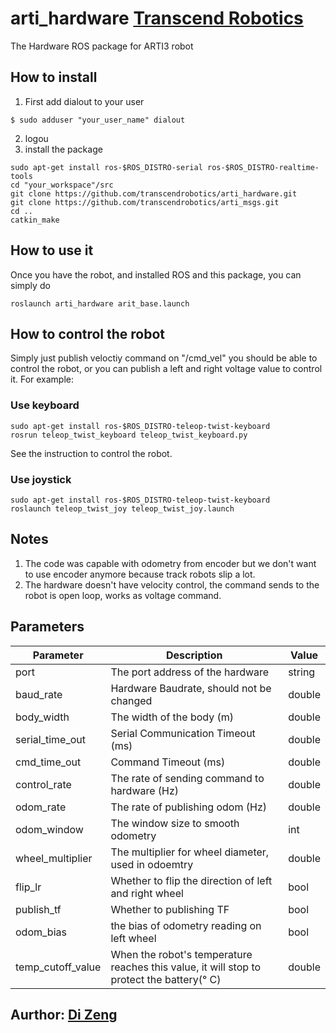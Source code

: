 # arti_hardware  [Transcend Robotics](http://transcendrobotics.com/)
The Hardware ROS package for ARTI3 robot
## How to install
1. First add dialout to your user
```
$ sudo adduser "your_user_name" dialout
```
2. logou
3. install the package
```
sudo apt-get install ros-$ROS_DISTRO-serial ros-$ROS_DISTRO-realtime-tools
cd "your_workspace"/src
git clone https://github.com/transcendrobotics/arti_hardware.git
git clone https://github.com/transcendrobotics/arti_msgs.git
cd ..
catkin_make
```
## How to use it
Once you have the robot, and installed ROS and this package, you can simply do
```
roslaunch arti_hardware arit_base.launch
```
## How to control the robot
Simply just publish veloctiy command on "/cmd_vel" you should be able to control the robot, or you can publish a left and right voltage value to control it.
For example:
### Use keyboard
```
sudo apt-get install ros-$ROS_DISTRO-teleop-twist-keyboard
rosrun teleop_twist_keyboard teleop_twist_keyboard.py
```
See the instruction to control the robot.
### Use joystick
```
sudo apt-get install ros-$ROS_DISTRO-teleop-twist-keyboard
roslaunch teleop_twist_joy teleop_twist_joy.launch
```
## Notes
1. The code was capable with odometry from encoder but we don't want to use encoder anymore because track robots slip a lot.
2. The hardware doesn't have velocity control, the command sends to the robot is open loop, works as voltage command.

## Parameters
 Parameter                    |           Description                                       |              Value          
------------------------------|-------------------------------------------------------------|-------------------------    
port                          | The port address of the hardware                            | string               
baud_rate                     | Hardware Baudrate, should not be changed                    | double
body_width                    | The width of the body (m)                                   | double
serial_time_out               | Serial Communication Timeout (ms)                           | double
cmd_time_out                  | Command Timeout (ms)                                        | double
control_rate                  | The rate of sending command to hardware (Hz)                | double
odom_rate                     | The rate of publishing odom  (Hz)                           | double
odom_window                   | The window size to smooth odometry                          | int
wheel_multiplier              | The multiplier for wheel diameter, used in odoemtry         | double
flip_lr                       | Whether to flip the direction of left and right wheel       | bool        
publish_tf                    | Whether to publishing TF                                    | bool        
odom_bias                     | the bias of odometry reading on left wheel                  | bool        
temp_cutoff_value             | When the robot's temperature reaches this value, it will stop to protect the battery(&deg; C) | double
## Aurthor: [Di Zeng](https://www.linkedin.com/in/dizeng)
